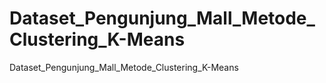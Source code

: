 # Dataset_Pengunjung_Mall_Metode_Clustering_K-Means
Dataset_Pengunjung_Mall_Metode_Clustering_K-Means
